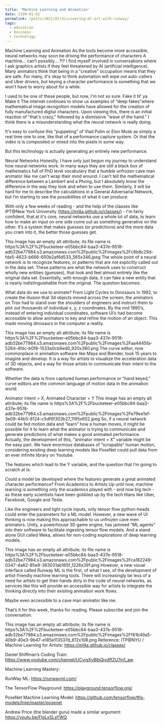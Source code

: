 ```yaml
---
title: 'Machine Learning and Animation'
date: 2199-01-01
permalink: /posts/2021/07/discovering-ml-art-with-runway/
tags:
  - education
  - business
  - technology
---
```


Machine Learning and Animation
As the tools become more accessible, neural networks may soon be driving the performance of characters
A machine… can’t possibly… ?!?
I find myself involved in conversations where I ask graphics artists if they feel threatened by AI (artificial intelligence). Many animators think that being in a "creative" occupation means that they are safe. For many, it's okay to think automation will wipe out auto-callers and Uber drivers, but keying a character performance is something that we won't have to worry about for a while.

I used to be one of these people, but now, I'm not so sure.
Fake it til’ ya Make it
The internet continues to show us examples of “deep fakes”where mathematical image recognition models have allowed for the creation of fully manufactured digital characters. Upon viewing this, there is an initial reaction of "that's crazy," followed by a dismissive "wave of the hand." I think there is a misunderstanding what the neural network is really doing.

It's easy to confuse this “puppeting” of Vlad Putin or Elon Musk as simply a real time one to one, like that of a performance capture system. Or that the video is is composited or mixed into the pixels in some way.

But this technology is actually generating an entirely new performance.


Neural Networks
Honestly, I have only just begun my journey to understand how neural networks work. In many ways they are still a black box of mathematics full of PhD level vocabulary that a humble unfrozen cave man animator like me can't wrap their mind around. I can’t tell the mathematical difference between a Lambert and a Phong, but I absolutely know the difference in the way they look and when to use them. Similarly, it will be hard for me to describe the calculations in a General Adversarial Network, but I’m starting to see the possibilities of what it can produce.

With only a few weeks of reading - and the help of the classes like IPT@New York University (https://ml4a.github.io/classes/) - I'm fairly confident, that at it's core, neural networks use a whole lot of data, to learn how to make an input on one side come out as something generative on the other. It’s a system that makes guesses (or predictions) and the more data you cram into it, the better those guesses get.

This image has an empty alt attribute; its file name is https%3A%2F%2Fbucketeer-e05bbc84-baa3-437e-9518-adb32be77984.s3.amazonaws.com%2Fpublic%2Fimages%2Fc8b8c29d-fda5-4623-b666-650b2af6d533_565x346.jpeg
The whole point of a neural network is to recognize features, or patterns that are not explicitly called out in the data set. These patterns are what the network uses to construct wholly new entities (guesses), that look and feel almost entirely like the original data set. Essentially, with enough data, it can fake a new entity that is nearly indistinguishable from the original. The question becomes:

What data do we use to animate?
From Light Cycles to Dinosaurs
In 1982, to create the illusion that 3d objects moved across the screen, the animators on Tron had to stand over the shoulders of engineers and instruct them to plot out thousands of individual x, y, z coordinates. By the mid 1990’s, instead of entering individual coordinates, software UI’s had become accessible to allow animators to key and refine the motion of an object. This made moving dinosaurs in the computer a reality.

This image has an empty alt attribute; its file name is https%3A%2F%2Fbucketeer-e05bbc84-baa3-437e-9518-adb32be77984.s3.amazonaws.com%2Fpublic%2Fimages%2Faa4445fa-526d-4fdc-b0f8-1533a0cb6ed0_920x380.png
The curve editor, now commonplace in animation software like Maya and Blender, took 15 years to imagine and develop. It is a way for artists to visualize the acceleration data of 3D objects, and a way for those artists to communicate their intent to the software.

Whether the data is from captured human performance or “hand keyed,” curve editors are the common language of motion data in the animation world.

Animator Intent = X, Animated Character = Y
This image has an empty alt attribute; its file name is https%3A%2F%2Fbucketeer-e05bbc84-baa3-437e-9518-adb32be77984.s3.amazonaws.com%2Fpublic%2Fimages%2Fe79ee1ef-3e09-44b5-8124-c5df6f303b27_1195x602.jpeg
So, if a neural network could be fed motion data and “learn” how a human moves, it might be possible for it to learn what the animator is trying to communicate and generate predictions of what makes a good animated performance.
Actually, the development of this, “animator intent = X” variable might be the easy part. We have enormous databases of “scrapable” human motion, considering existing deep learning models like PoseNet could pull data from an ever infinite library on Youtube.

The features which lead to the Y variable, and the question that I’m going to scratch at is:

Could a model be developed where the features generate a great animated character performance?
From Academics to Artists
Up until now, machine learning is something only the academics played with - and now big tech - as these early scientists have been gobbled up by the tech titans like Uber, Facebook, Google and Tesla.

Like the engineers and light cycle inputs, only tensor flow python-heads could enter the parameters for a ML model. However, a new wave of UI thinking is now making this approachable to us unfrozen cave men animators. Unity, a powerhouse 3D game engine, has jammed “ML agents” into their software to facilitate ingesting tensor flow models. And a stand alone GUI called Weka, allows for non-coding explorations of deep learning models.

This image has an empty alt attribute; its file name is https%3A%2F%2Fbucketeer-e05bbc84-baa3-437e-9518-adb32be77984.s3.amazonaws.com%2Fpublic%2Fimages%2Fca182249-0347-4a62-85e9-363031ab165f_1226x391.png
However, a new visual interface called Runway ML is the first, of what I see, of the development of artist-friendly machine learning tools. There will increasingly be less of a need for artists to get their hands dirty in the code of neural networks, as services like this will provide an accessible way for artists to integrate the thinking directly into their existing animation work flows.

Maybe even accessible to a cave man animator like me.

That’s it for this week, thanks for reading. Please subscribe and join the conversation.

This image has an empty alt attribute; its file name is https%3A%2F%2Fbucketeer-e05bbc84-baa3-437e-9518-adb32be77984.s3.amazonaws.com%2Fpublic%2Fimages%2Ff61b49a5-40b9-40e3-9b47-e185e113537d_612x108.png
Reference:
ITP@NYU / Machine Learning for Artists: https://ml4a.github.io/classes/

Daniel Shiffman’s Coding Train: https://www.youtube.com/channel/UCvjgXvBlbQiydffZU7m1_aw

Machine Learning Mastery:

RunWay ML: https://runwayml.com/

The TensorFlow Playground: https://playground.tensorflow.org/

PoseNet Machine Learning Model: https://github.com/tensorflow/tfjs-models/tree/master/posenet

Andrew Price (the blender guru) made a similar argument: https://youtu.be/FlgLxSLsYWQ

